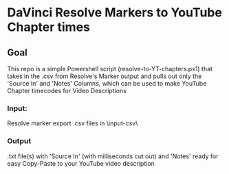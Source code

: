 # DaVinci Resolve Markers to YouTube Chapter times

## Goal
This repo is a simple Powershell script (resolve-to-YT-chapters.ps1) that takes in the .csv from Resolve's Marker output and pulls out only the 'Source In' and 'Notes' Columns, which can be used to make YouTube Chapter timecodes for Video Descriptions

### Input:
Resolve marker export .csv files in \input-csv\

### Output
.txt file(s) with 'Source In' (with milliseconds cut out) and 'Notes' ready for easy Copy-Paste to your YouTube video description
